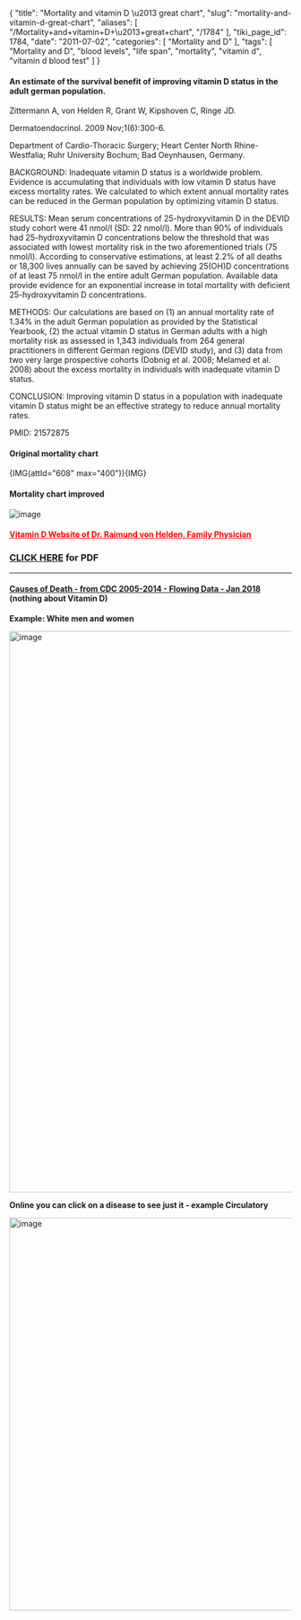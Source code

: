 {
    "title": "Mortality and vitamin D \u2013 great chart",
    "slug": "mortality-and-vitamin-d-great-chart",
    "aliases": [
        "/Mortality+and+vitamin+D+\u2013+great+chart",
        "/1784"
    ],
    "tiki_page_id": 1784,
    "date": "2011-07-02",
    "categories": [
        "Mortality and D"
    ],
    "tags": [
        "Mortality and D",
        "blood levels",
        "life span",
        "mortality",
        "vitamin d",
        "vitamin d blood test"
    ]
}


#### An estimate of the survival benefit of improving vitamin D status in the adult german population.

Zittermann A, von Helden R, Grant W, Kipshoven C, Ringe JD.

Dermatoendocrinol. 2009 Nov;1(6):300-6.

Department of Cardio-Thoracic Surgery; Heart Center North Rhine-Westfalia; Ruhr University Bochum; Bad Oeynhausen, Germany.

BACKGROUND: Inadequate vitamin D status is a worldwide problem. Evidence is accumulating that individuals with low vitamin D status have excess mortality rates. We calculated to which extent annual mortality rates can be reduced in the German population by optimizing vitamin D status.

RESULTS: Mean serum concentrations of 25-hydroxyvitamin D in the DEVID study cohort were 41 nmol/l (SD: 22 nmol/l). More than 90% of individuals had 25-hydroxyvitamin D concentrations below the threshold that was associated with lowest mortality risk in the two aforementioned trials (75 nmol/l). According to conservative estimations, at least 2.2% of all deaths or 18,300 lives annually can be saved by achieving 25(OH)D concentrations of at least 75 nmol/l in the entire adult German population. Available data provide evidence for an exponential increase in total mortality with deficient 25-hydroxyvitamin D concentrations.

METHODS: Our calculations are based on (1) an annual mortality rate of 1.34% in the adult German population as provided by the Statistical Yearbook, (2) the actual vitamin D status in German adults with a high mortality risk as assessed in 1,343 individuals from 264 general practitioners in different German regions (DEVID study), and (3) data from two very large prospective cohorts (Dobnig et al. 2008; Melamed et al. 2008) about the excess mortality in individuals with inadequate vitamin D status.

CONCLUSION: Improving vitamin D status in a population with inadequate vitamin D status might be an effective strategy to reduce annual mortality rates.

PMID:     21572875

#### Original mortality chart

{IMG(attId="608" max="400")}{IMG}

#### Mortality chart improved

<img src="/attachments/d3.mock.jpg" alt="image"> 

#### <a href="/posts/vitamin-d-website-of-dr-raimund-von-helden-family-physician" style="color: red; text-decoration: underline;" title="This link has an unknown page_id: 1783">Vitamin D Website of Dr. Raimund von Helden, Family Physician</a>

### [CLICK HERE](https://www.VitaminDWiki.com/tiki-download_file.php?fileId=1915) for PDF

---

#### [Causes of Death - from CDC 2005-2014 - Flowing Data - Jan 2018](http://flowingdata.com/2016/01/05/causes-of-death/) (nothing about Vitamin D)

 **Example: White men and women** 

<img src="https://d1bk1kqxc0sym.cloudfront.net/attachments/jpeg/white-deaths.jpg" alt="image" width="1000">

 **Online you can click on a disease to see just it - example Circulatory** 

<img src="https://d1bk1kqxc0sym.cloudfront.net/attachments/jpeg/deaths-white-circulatory.jpg" alt="image" width="700">